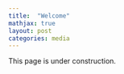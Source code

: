 ```yaml
---
title:  "Welcome"
mathjax: true
layout: post
categories: media
---
```

This page is under construction.

